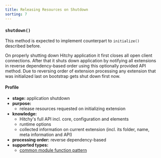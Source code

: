 ```yaml
---
title: Releasing Resources on Shutdown
sorting: 7
---
```


### `shutdown()`

This method is expected to implement counterpart to `initialize()` described before.

On properly shutting down Hitchy application it first closes all open client connections. After that it shuts down application by notifying all extensions in reverse dependency-based order using this optionally provided API method. Due to reversing order of extension processing any extension that was initialized last on bootstrap gets shut down first now.

#### Profile

* **stage:** application shutdown
* **purpose:** 
  * release resources requested on initializing extension
* **knowledge:**
  * Hitchy's full API incl. core, configuration and elements
  * runtime options
  * collected information on current extension (incl. its folder, name, meta information and API)
* **processing order:** reverse dependency-based
* **supported types:** 
  * [common module function pattern](concepts/common_patterns.html#Common-Module-Function-Pattern-CMFP)
